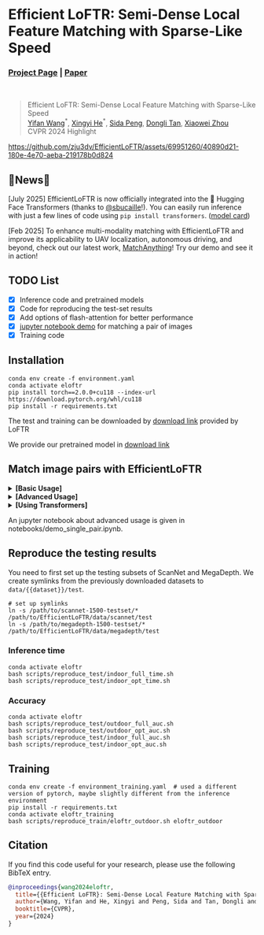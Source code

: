 # Efficient LoFTR: Semi-Dense Local Feature Matching with Sparse-Like Speed

### [Project Page](https://zju3dv.github.io/efficientloftr) | [Paper](https://zju3dv.github.io/efficientloftr/files/EfficientLoFTR.pdf) 
<br/>

> Efficient LoFTR: Semi-Dense Local Feature Matching with Sparse-Like Speed  
> [Yifan Wang](https://github.com/wyf2020)<sup>\*</sup>, [Xingyi He](https://github.com/hxy-123)<sup>\*</sup>, [Sida Peng](https://pengsida.net), [Dongli Tan](https://github.com/Cuistiano), [Xiaowei Zhou](http://xzhou.me)  
> CVPR 2024 Highlight

https://github.com/zju3dv/EfficientLoFTR/assets/69951260/40890d21-180e-4e70-aeba-219178b0d824

## 🌟News🌟
[July 2025] EfficientLoFTR is now officially integrated into the 🤗 Hugging Face Transformers (thanks to [@sbucaille](https://github.com/sbucaille)!).
You can easily run inference with just a few lines of code using `pip install transformers`. ([model card](https://huggingface.co/zju-community/efficientloftr))

[Feb 2025] To enhance multi-modality matching with EfficientLoFTR and improve its applicability to UAV localization, autonomous driving, and beyond, check out our latest work, [MatchAnything](https://github.com/zju3dv/MatchAnything)! Try our demo and see it in action!
## TODO List
- [x] Inference code and pretrained models
- [x] Code for reproducing the test-set results
- [x] Add options of flash-attention for better performance
- [x] [jupyter notebook demo](https://github.com/zju3dv/EfficientLoFTR/blob/089f6665722398007908977891f47f2c002f2aec/notebooks/demo_single_pair.ipynb) for matching a pair of images
- [x] Training code

## Installation
```shell
conda env create -f environment.yaml
conda activate eloftr
pip install torch==2.0.0+cu118 --index-url https://download.pytorch.org/whl/cu118
pip install -r requirements.txt 
```
The test and training can be downloaded by [download link](https://drive.google.com/drive/folders/1DOcOPZb3-5cWxLqn256AhwUVjBPifhuf?usp=sharing) provided by LoFTR

We provide our pretrained model in [download link](https://drive.google.com/drive/folders/1GOw6iVqsB-f1vmG6rNmdCcgwfB4VZ7_Q?usp=sharing)

## Match image pairs with EfficientLoFTR

<details>
<summary><b>[Basic Usage]</b></summary>

```python
import torch
import cv2
import numpy as np
from copy import deepcopy
from src.loftr import LoFTR, full_default_cfg, reparameter

# Initialize the matcher with default settings
_default_cfg = deepcopy(full_default_cfg)
matcher = LoFTR(config=_default_cfg)

# Load pretrained weights
matcher.load_state_dict(torch.load("weights/eloftr_outdoor.ckpt")['state_dict'])
matcher = reparameter(matcher)  # Essential for good performance
matcher = matcher.eval().cuda()

# Load and preprocess images
img0_raw = cv2.imread("path/to/image0.jpg", cv2.IMREAD_GRAYSCALE)
img1_raw = cv2.imread("path/to/image1.jpg", cv2.IMREAD_GRAYSCALE)

# Resize images to be divisible by 32
img0_raw = cv2.resize(img0_raw, (img0_raw.shape[1]//32*32, img0_raw.shape[0]//32*32))
img1_raw = cv2.resize(img1_raw, (img1_raw.shape[1]//32*32, img1_raw.shape[0]//32*32))

# Convert to tensors
img0 = torch.from_numpy(img0_raw)[None][None].cuda() / 255.
img1 = torch.from_numpy(img1_raw)[None][None].cuda() / 255.
batch = {'image0': img0, 'image1': img1}

# Inference
with torch.no_grad():
    matcher(batch)
    mkpts0 = batch['mkpts0_f'].cpu().numpy()  # Matched keypoints in image0
    mkpts1 = batch['mkpts1_f'].cpu().numpy()  # Matched keypoints in image1
    mconf = batch['mconf'].cpu().numpy()      # Matching confidence scores
```

</details>

<details>
<summary><b>[Advanced Usage]</b></summary>

```python
import torch
import cv2
import numpy as np
import matplotlib.cm as cm
from copy import deepcopy
from src.loftr import LoFTR, full_default_cfg, opt_default_cfg, reparameter
from src.utils.plotting import make_matching_figure

# Model configuration options
model_type = 'full'  # Choose: 'full' for best quality, 'opt' for best efficiency
precision = 'fp32'   # Choose: 'fp32', 'mp' (mixed precision), 'fp16' for best efficiency

# Load appropriate config
if model_type == 'full':
    _default_cfg = deepcopy(full_default_cfg)
elif model_type == 'opt':
    _default_cfg = deepcopy(opt_default_cfg)

# Set precision options
if precision == 'mp':
    _default_cfg['mp'] = True
elif precision == 'fp16':
    _default_cfg['half'] = True

# Initialize matcher
matcher = LoFTR(config=_default_cfg)
matcher.load_state_dict(torch.load("weights/eloftr_outdoor.ckpt")['state_dict'])
matcher = reparameter(matcher)

# Apply precision settings
if precision == 'fp16':
    matcher = matcher.half()

matcher = matcher.eval().cuda()

# Load and preprocess images
img0_raw = cv2.imread("path/to/image0.jpg", cv2.IMREAD_GRAYSCALE)
img1_raw = cv2.imread("path/to/image1.jpg", cv2.IMREAD_GRAYSCALE)
img0_raw = cv2.resize(img0_raw, (img0_raw.shape[1]//32*32, img0_raw.shape[0]//32*32))
img1_raw = cv2.resize(img1_raw, (img1_raw.shape[1]//32*32, img1_raw.shape[0]//32*32))

# Convert to tensors with appropriate precision
if precision == 'fp16':
    img0 = torch.from_numpy(img0_raw)[None][None].half().cuda() / 255.
    img1 = torch.from_numpy(img1_raw)[None][None].half().cuda() / 255.
else:
    img0 = torch.from_numpy(img0_raw)[None][None].cuda() / 255.
    img1 = torch.from_numpy(img1_raw)[None][None].cuda() / 255.

batch = {'image0': img0, 'image1': img1}

# Inference with different precision modes
with torch.no_grad():
    if precision == 'mp':
        with torch.autocast(enabled=True, device_type='cuda'):
            matcher(batch)
    else:
        matcher(batch)
    
    mkpts0 = batch['mkpts0_f'].cpu().numpy()
    mkpts1 = batch['mkpts1_f'].cpu().numpy()
    mconf = batch['mconf'].cpu().numpy()

# Post-process confidence scores for 'opt' model
if model_type == 'opt':
    mconf = (mconf - min(20.0, mconf.min())) / (max(30.0, mconf.max()) - min(20.0, mconf.min()))

# Visualize matches
color = cm.jet(mconf)
text = ['EfficientLoFTR', 'Matches: {}'.format(len(mkpts0))]
fig = make_matching_figure(img0_raw, img1_raw, mkpts0, mkpts1, color, text=text)
```

**Configuration Options:**
- `model_type`: 
  - `'full'`: Best matching quality
  - `'opt'`: Best efficiency with minimal quality loss
- `precision`:
  - `'fp32'`: Full precision (default)
  - `'mp'`: Mixed precision for better efficiency
  - `'fp16'`: Half precision for maximum efficiency (requires modern GPU)
- **Note**: Our model is trained on MegaDepth and works best for outdoor scenes. There may be a domain gap for indoor environments.

</details>

<details>
<summary><b>[Using Transformers]</b></summary>
EfficientLoFTR is now officially integrated into the 🤗 Hugging Face Transformers (thanks to [@sbucaille](https://github.com/sbucaille)!).
You can easily run inference with just a few lines of code using `pip install transformers`. ([model card](https://huggingface.co/zju-community/efficientloftr))
Note: The default processor resizes images to a resolution of 480x640 pixels.

```python
from transformers import AutoImageProcessor, AutoModel
import torch
from PIL import Image
import requests

# Load example images (same as in the original paper)
url_image1 = "https://raw.githubusercontent.com/magicleap/SuperGluePretrainedNetwork/refs/heads/master/assets/phototourism_sample_images/united_states_capitol_98169888_3347710852.jpg"
image1 = Image.open(requests.get(url_image1, stream=True).raw)
url_image2 = "https://raw.githubusercontent.com/magicleap/SuperGluePretrainedNetwork/refs/heads/master/assets/phototourism_sample_images/united_states_capitol_26757027_6717084061.jpg"
image2 = Image.open(requests.get(url_image2, stream=True).raw)

images = [image1, image2]

# Load processor and model
processor = AutoImageProcessor.from_pretrained("zju-community/efficientloftr")
model = AutoModel.from_pretrained("zju-community/efficientloftr")

# Process images and run inference
inputs = processor(images, return_tensors="pt")
with torch.no_grad():
    outputs = model(**inputs)
# keypoints = outputs.keypoints        # Keypoints in both images
# matches = outputs.matches            # Matching indices 
# matching_scores = outputs.matching_scores  # Confidence scores
```


**Post-process and visualize results:**

```python
# Post-process to get keypoints and matches in a readable format
image_sizes = [[(image.height, image.width) for image in images]]
outputs = processor.post_process_keypoint_matching(outputs, image_sizes, threshold=0.2)

# Print matching results
for i, output in enumerate(outputs):
    print(f"Image pair {i}:")
    print(f"Found {len(output['keypoints0'])} matches")
    for keypoint0, keypoint1, matching_score in zip(
            output["keypoints0"], output["keypoints1"], output["matching_scores"]
    ):
        print(
            f"Keypoint {keypoint0.numpy()} ↔ {keypoint1.numpy()} (score: {matching_score:.3f})"
        )

# Visualize matches
processor.visualize_keypoint_matching(images, outputs)
```

For more details, visit the [Hugging Face model card](https://huggingface.co/zju-community/efficientloftr).

</details>

An jupyter notebook about advanced usage is given in notebooks/demo_single_pair.ipynb.


## Reproduce the testing results
You need to first set up the testing subsets of ScanNet and MegaDepth. We create symlinks from the previously downloaded datasets to `data/{{dataset}}/test`.

```shell
# set up symlinks
ln -s /path/to/scannet-1500-testset/* /path/to/EfficientLoFTR/data/scannet/test
ln -s /path/to/megadepth-1500-testset/* /path/to/EfficientLoFTR/data/megadepth/test
```
### Inference time
```shell
conda activate eloftr
bash scripts/reproduce_test/indoor_full_time.sh
bash scripts/reproduce_test/indoor_opt_time.sh
```

### Accuracy
```shell
conda activate eloftr
bash scripts/reproduce_test/outdoor_full_auc.sh
bash scripts/reproduce_test/outdoor_opt_auc.sh
bash scripts/reproduce_test/indoor_full_auc.sh
bash scripts/reproduce_test/indoor_opt_auc.sh
```

## Training
```shell
conda env create -f environment_training.yaml  # used a different version of pytorch, maybe slightly different from the inference environment
pip install -r requirements.txt
conda activate eloftr_training
bash scripts/reproduce_train/eloftr_outdoor.sh eloftr_outdoor
```

## Citation

If you find this code useful for your research, please use the following BibTeX entry.

```bibtex
@inproceedings{wang2024eloftr,
  title={{Efficient LoFTR}: Semi-Dense Local Feature Matching with Sparse-Like Speed},
  author={Wang, Yifan and He, Xingyi and Peng, Sida and Tan, Dongli and Zhou, Xiaowei},
  booktitle={CVPR},
  year={2024}
}
```
